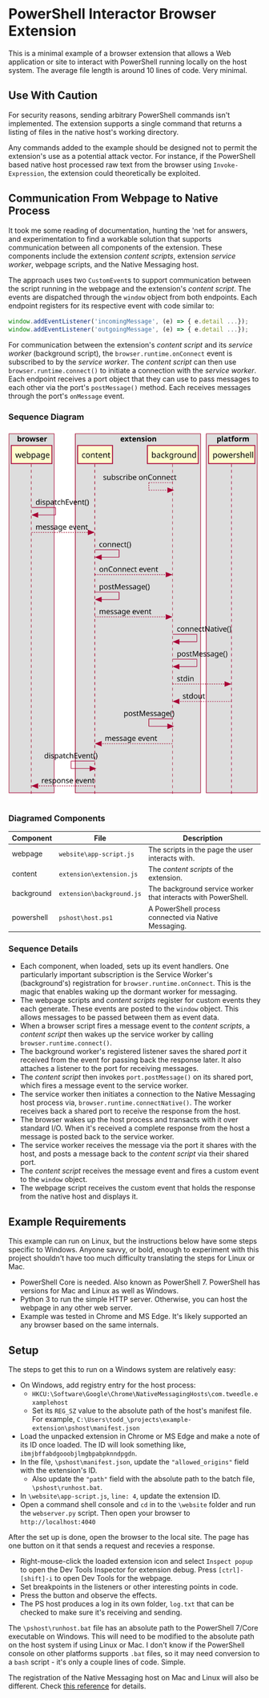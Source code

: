  # PowerShell Interactor Browser Extension
 
This is a minimal example of a browser extension that allows a Web application
or site to interact with PowerShell running locally on the host system. The 
average file length is around 10 lines of code. Very minimal.

## Use With Caution

For security reasons, sending arbitrary PowerShell commands isn't implemented. 
The extension supports a single command that returns a listing of files in the 
native host's working directory.

Any commands added to the example should be designed not to permit the 
extension's use as a potential attack vector. For instance, if the PowerShell
based native host processed raw text from the browser using `Invoke-Expression`, 
the extension could theoretically be exploited.

## Communication From Webpage to Native Process

It took me some reading of documentation, hunting the 'net for answers, and 
experimentation to find a workable solution that supports communication between 
all components of the extension. These components include the extension *content
scripts*, extension *service worker*, webpage scripts, and the Native Messaging
host.

The approach uses two `CustomEvent`s to support communication between the 
script running in the webpage and the extension's *content script*. The events
are dispatched through the `window` object from both endpoints. Each endpoint 
registers for its respective event with code similar to:

```javascript
window.addEventListener('incomingMessage', (e) => { e.detail ...});
window.addEventListener('outgoingMessage', (e) => { e.detail ...});
```

For communication between the extension's *content script* and its *service 
worker* (background script), the `browser.runtime.onConnect` event is subscribed
to by the *service worker*. The *content script* can then use 
`browser.runtime.connect()` to initiate a connection with the *service worker*.
Each endpoint receives a port object that they can use to pass messages to each 
other via the port's `postMessage()` method. Each receives messages through 
the port's `onMessage` event.

### Sequence Diagram

![Component Communication](./out/sequence/communication.svg)

### Diagramed Components
|Component|File|Description|
|---------|----|-----------|
|webpage  |`website\app-script.js`|The scripts in the page the user interacts with.|
|content  |`extension\extension.js`|The *content scripts* of the extension.|
|background|`extension\background.js`|The background service worker that interacts with PowerShell.|
|powershell|`pshost\host.ps1`|A PowerShell process connected via Native Messaging.|

### Sequence Details

* Each component, when loaded, sets up its event handlers. One particularly
  important subscription is the Service Worker's (background's) registration
  for `browser.runtime.onConnect`. This is the magic that enables waking up the
  dormant worker for messaging.
* The webpage scripts and *content scripts* register for custom events they
  each generate. These events are posted to the `window` object. This allows
  messages to be passed between them as event data.
* When a browser script fires a message event to the *content scripts*, a
  *content script* then wakes up the service worker by calling 
  `browser.runtime.connect()`.
* The background worker's registered listener saves the shared *port* it 
  received from the event for passing back the response later. It also attaches
  a listener to the port for receiving messages.
* The *content script* then invokes `port.postMessage()` on its shared port,
  which fires a message event to the service worker.
* The service worker then initiates a connection to the Native Messaging host
  process via, `browser.runtime.connectNative()`. The worker receives back a
  shared port to receive the response from the host.
* The browser wakes up the host process and transacts with it over standard I/O.
  When it's received a complete response from the host a message is posted back
  to the service worker.
* The service worker receives the message via the port it shares with the host,
  and posts a message back to the *content script* via their shared port.
* The *content script* receives the message event and fires a custom event
  to the `window` object.
* The webpage script receives the custom event that holds the response from the
  native host and displays it.

## Example Requirements

This example can run on Linux, but the instructions below have some steps
specific to Windows. Anyone savvy, or bold, enough to experiment with this 
project shouldn't have too much difficulty translating the steps for Linux or
Mac.
* PowerShell Core is needed. Also known as PowerShell 7. PowerShell has versions
  for Mac and Linux as well as Windows.
* Python 3 to run the simple HTTP server. Otherwise, you can host the webpage
  in any other web server.
* Example was tested in Chrome and MS Edge. It's likely supported an any 
  browser based on the same internals.

## Setup

The steps to get this to run on a Windows system are relatively easy:

* On Windows, add registry entry for the host process:
  * `HKCU:\Software\Google\Chrome\NativeMessagingHosts\com.tweedle.examplehost`
  * Set its `REG_SZ` value to the absolute path of the host's manifest file.
    For example, 
    `C:\Users\todd_\projects\example-extension\pshost\manifest.json` 
* Load the unpacked extension in Chrome or MS Edge and make a note of its ID 
  once loaded. The ID will look something like, 
  `ibmjbffabdgooobjlmgbpabpknndpgdn`.
* In the file, `\pshost\manifest.json`, update the `"allowed_origins"` field
  with the extension's ID.
  * Also update the `"path"` field with the absolute path to the batch file,
    `\pshost\runhost.bat`.
* In `\website\app-script.js`, `line: 4`, update the extension ID.
* Open a command shell console and `cd` in to the `\website` folder and run
  the `webserver.py` script. Then open your browser to `http://localhost:4040`

After the set up is done, open the browser to the local site. The page has one
button on it that sends a request and recevies a response.

* Right-mouse-click the loaded extension icon and select `Inspect popup` to open
  the Dev Tools Inspector for extension debug. Press `[ctrl]-[shift]-i` to open
  Dev Tools for the webpage.
* Set breakpoints in the listeners or other interesting points in code.
* Press the button and observe the effects.
* The PS host produces a log in its own folder, `log.txt` that can be checked to
  make sure it's receiving and sending.

The `\pshost\runhost.bat` file has an absolute path to the PowerShell 7/Core
executable on Windows. This will need to be modified to the absolute path
on the host system if using Linux or Mac. I don't know if the PowerShell 
console on other platforms supports `.bat` files, so it may need conversion 
to a `bash` script - it's only a couple lines of code. Simple.

The registration of the Native Messaging host on Mac and Linux will also be
different. Check [this reference](https://developer.chrome.com/docs/apps/nativeMessaging/#native-messaging-host-location) for details.
